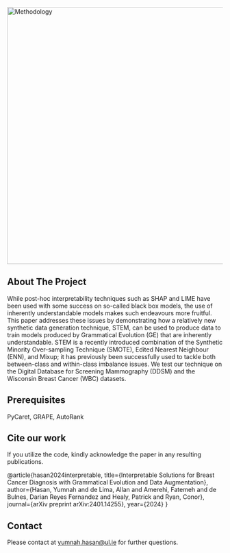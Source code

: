 
<img src="https://github.com/yumnah3/Interpretable-Solutions-for-Breast-Cancer-Diagnosis-AI/assets/96771020/fba55ef1-264b-4d48-b935-cd961886f204" style="center" alt="Methodology" width="600" height="600">



## About The Project

While post-hoc interpretability techniques such as SHAP and LIME have been used with some success on so-called black box models, the use of inherently understandable models makes such endeavours more fruitful. This paper addresses these issues by demonstrating how a relatively new synthetic data generation technique, STEM, can be used to produce data to train models produced by Grammatical Evolution (GE) that are inherently understandable. STEM is a recently introduced combination of the Synthetic Minority Over-sampling Technique (SMOTE), Edited Nearest Neighbour (ENN), and Mixup; it has previously been successfully used to tackle both between-class and within-class imbalance issues. We test our technique on the Digital Database for Screening Mammography (DDSM) and the Wisconsin Breast Cancer (WBC) datasets.

## Prerequisites

PyCaret, GRAPE, AutoRank

## Cite our work
If you utilize the code, kindly acknowledge the paper in any resulting publications.

@article{hasan2024interpretable,
  title={Interpretable Solutions for Breast Cancer Diagnosis with Grammatical Evolution and Data Augmentation},
  author={Hasan, Yumnah and de Lima, Allan and Amerehi, Fatemeh and de Bulnes, Darian Reyes Fernandez and Healy, Patrick and Ryan, Conor},
  journal={arXiv preprint arXiv:2401.14255},
  year={2024}
}
## Contact

Please contact at yumnah.hasan@ul.ie for further questions.
